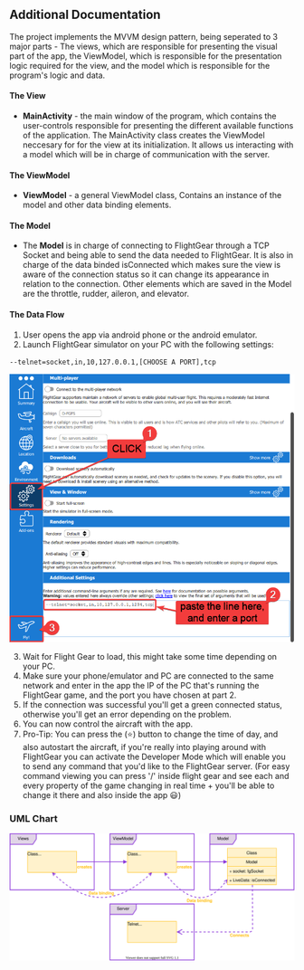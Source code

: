 ## Additional Documentation

The project implements the MVVM design pattern, being seperated to 3 major parts - The views, which are responsible for presenting the visual part of the app, the ViewModel, which is responsible for the presentation logic required for the view, and the model which is responsible for the program's logic and data.

#### The View

- <b>MainActivity</b> - the main window of the program, which contains the user-controls responsible for presenting the different available functions of the application. The MainActivity class creates the ViewModel neccesary for for the view at its initialization. It allows us interacting with a model which will be in charge of communication with the server.

#### The ViewModel

- <b>ViewModel</b> - a general ViewModel class, Contains an instance of the model and other data binding elements.

#### The Model

- The <b>Model</b> is in charge of connecting to FlightGear through a TCP Socket and being able to send the data needed to FlightGear. It is also in charge of the data binded isConnected which makes sure the view is aware of the connection status so it can change its appearance in relation to the connection.
  Other elements which are saved in the Model are the throttle, rudder, aileron, and elevator.

#### The Data Flow

1. User opens the app via android phone or the android emulator.
2. Launch FlightGear simulator on your PC with the following settings:

```
--telnet=socket,in,10,127.0.0.1,[CHOOSE A PORT],tcp
```

![FlightGear Settings](./images/flightgear_settings.png) 

3. Wait for Flight Gear to load, this might take some time depending on your PC. 
4. Make sure your phone/emulator and PC are connected to the same network and enter in the app the IP of the PC that's running the FlightGear game, and the port you have chosen at part 2. 
5. If the connection was successful you'll get a green connected status, otherwise you'll get an error depending on the problem. 
6. You can now control the aircraft with the app. 
7. Pro-Tip: You can press the (⭐) button to change the time of day, and also autostart the aircraft, if you're really into playing around with FlightGear you can activate the Developer Mode which will enable you to send any command that you'd like to the FlightGear server. (For easy command viewing you can press '/' inside flight gear and see each and every property of the game changing in real time + you'll be able to change it there and also inside the app 😃)

### UML Chart

![UML Chart](./images/flyjoy_UML.svg)
